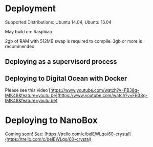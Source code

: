 # Deployment

Supported Distributions: Ubuntu 14.04, Ubuntu 16.04

May build on: Raspbian

2gb of RAM with 512MB swap is required to compile. 3gb or more is recommended.

## Deploying as a supervisord process

## Deploying to Digital Ocean with Docker

Please see this video [https://www.youtube.com/watch?v=FB38q-IMK48&feature=youtu.be](https://www.youtube.com/watch?v=FB38q-IMK48&feature=youtu.be)

# Deploying to NanoBox

Coming soon! See: [https://trello.com/c/belEWLqo/60-crystal](https://trello.com/c/belEWLqo/60-crystal)

